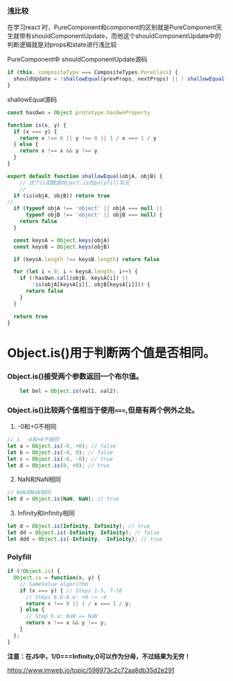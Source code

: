 ### 浅比较

在学习react 时，PureComponent和component的区别就是PureComponent天生就带有shouldComponentUpdate，而他这个shouldComponentUpdate中的判断逻辑就是对props和state进行浅比较

PureComponent中 shouldComponentUpdate源码

```javascript
if (this._compositeType === CompositeTypes.PureClass) {
  shouldUpdate = !shallowEqual(prevProps, nextProps) || ! shallowEqual(inst.state, nextState);
}
```

shallowEqual源码

```JavaScript
const hasOwn = Object.prototype.hasOwnProperty

function is(x, y) {
  if (x === y) {
    return x !== 0 || y !== 0 || 1 / x === 1 / y
  } else {
    return x !== x && y !== y
  }
}

export default function shallowEqual(objA, objB) {
    // 这个is函数是Object.is的polyfill写法
    // 
  if (is(objA, objB)) return true
// 
  if (typeof objA !== 'object' || objA === null ||
      typeof objB !== 'object' || objB === null) {
    return false
  }

  const keysA = Object.keys(objA)
  const keysB = Object.keys(objB)

  if (keysA.length !== keysB.length) return false

  for (let i = 0; i < keysA.length; i++) {
    if (!hasOwn.call(objB, keysA[i]) ||
        !is(objA[keysA[i]], objB[keysA[i]])) {
      return false
    }
  }

  return true
}
```



# Object.is()用于判断两个值是否相同。

###  Object.is()接受两个参数返回一个布尔值。

```javascript
    let bel = Object.is(val1, val2);
```

###  Object.is()比较两个值相当于使用`===`,但是有两个**例外**之处。
1. -0和+0不相同

```javascript
// 1. -0和+0不相同
let a = Object.is(-0, +0); // false
let b = Object.is(-0, 0); // false
let c = Object.is(-0, -0); // true
let d = Object.is(0, +0); // true
```
2. NaN和NaN相同

```javascript
// NaN和NaN相同
let d = Object.is(NaN, NaN); // true
```

3. Infinity和Infinity相同

```JavaScript
let d = Object.is(Infinity, Infinity); // true
let dd = Object.is(-Infinity, Infinity); // false
let ddd = Object.is(-Infinity, -Infinity); // true
```



### Polyfill

```javascript
if (!Object.is) {
  Object.is = function(x, y) {
    // SameValue algorithm
    if (x === y) { // Steps 1-5, 7-10
      // Steps 6.b-6.e: +0 != -0
      return x !== 0 || 1 / x === 1 / y;
    } else {
      // Step 6.a: NaN == NaN
      return x !== x && y !== y;
    }
  };
}
```

**注意：在JS中，1/0===Infinity,0可以作为分母，不过结果为无穷！**













https://www.imweb.io/topic/598973c2c72aa8db35d2e291